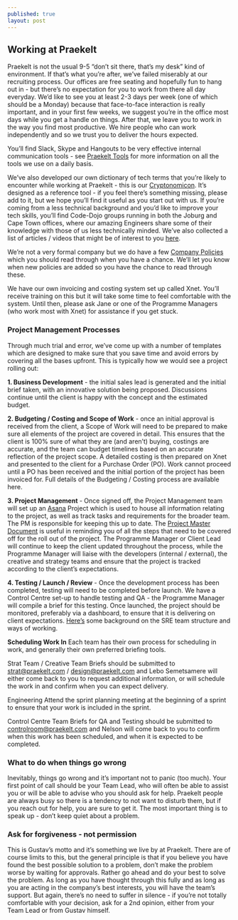 ```yaml
---
published: true
layout: post
---
```




## Working at Praekelt

Praekelt is not the usual 9-5 “don’t sit there, that’s my desk” kind of environment. If that’s what you’re after, we’ve failed miserably at our recruiting process. Our offices are free seating and hopefully fun to hang out in - but there’s no expectation for you to work from there all day everyday. We’d like to see you at least 2-3 days per week (one of which should be a Monday) because that face-to-face interaction is really important, and in your first few weeks, we suggest you’re in the office most days while you get a handle on things. After that, we leave you to work in the way you find most productive. We hire people who can work independently and so we trust you to deliver the hours expected. 

You’ll find Slack, Skype and Hangouts to be very effective internal communication tools - see [Praekelt Tools](https://docs.google.com/document/d/1S-vZ9JzMjjBsj0fdNcE5RhjFJQXGnDd5XJnX1dBybl0/edit#) for more information on all the tools we use on a daily basis.

We’ve also developed our own dictionary of tech terms that you’re likely to encounter while working at Praekelt - this is our [Cryptonomicon](https://docs.google.com/a/praekeltconsulting.com/document/d/1Nkfk4wpYds6aFmQk3XWhnCtgQoNiUsyJzzD1U0MnPlk/edit). It’s designed as a reference tool - if you feel there’s something missing, please add to it, but we hope you’ll find it useful as you start out with us. If you’re coming from a less technical background and you’d like to improve your tech skills, you’ll find Code-Dojo groups running in both the Joburg and Cape Town offices, where our amazing Engineers share some of their knowledge with those of us less technically minded. We’ve also collected a list of articles / videos that might be of interest to you [here](https://docs.google.com/document/d/1NSXV7T4ZxrZru9AjfX1YFbyPL1ohUfydD70bgFmnBVU/edit).

We’re not a very formal company but we do have a few [Company Policies](https://docs.google.com/document/d/1VIkAZJGSnuaJ3lEKd6DgskH7x3-R35xmawHKb03noN4/edit#heading=h.exxmv9wl1vlo) which you should read through when you have a chance. We’ll let you know when new policies are added so you have the chance to read through these.

We have our own invoicing and costing system set up called Xnet. You’ll receive training on this but it will take some time to feel comfortable with the system. Until then, please ask Jane or one of the Programme Managers (who work most with Xnet) for assistance if you get stuck. 

### Project Management Processes
Through much trial and error, we’ve come up with a number of templates which are designed to make sure that you save time and avoid errors by covering all the bases upfront. This is typically how we would see a project rolling out:

**1. Business Development** - the initial sales lead is generated and the initial brief taken, with an innovative solution being proposed. Discussions continue until the client is happy with the concept and the estimated budget.

**2. Budgeting / Costing and Scope of Work** - once an initial approval is received from the client, a Scope of Work will need to be prepared to make sure all elements of the project are covered in detail. This ensures that the client is 100% sure of what they are (and aren’t) buying, costings are accurate, and the team can budget timelines based on an accurate reflection of the project scope.  A detailed costing is then prepared on Xnet and presented to the client for a Purchase Order (PO). Work cannot proceed until a PO has been received and the initial portion of the project has been invoiced for. Full details of the Budgeting / Costing process are available here.

**3. Project Management** - Once signed off, the Project Management team will set up an [Asana](www.asana.com) Project which is used to house all information relating to the project, as well as track tasks and requirements for the broader team. The PM is responsible for keeping this up to date. The [Project Master Document](https://docs.google.com/a/praekeltconsulting.com/spreadsheet/ccc?key=0AuFU_wce9xhpdFI4M0FQT09VQlJwVlRRcWJ0eXlMSVE#gid=17) is useful in reminding you of all the steps that need to be covered off for the roll out of the project. The Programme Manager or Client Lead will continue to keep the client updated throughout the process, while the Programme Manager will liaise with the developers (internal / external), the creative and strategy teams and ensure that the project is tracked according to the client’s expectations.

**4. Testing / Launch / Review** - Once the development process has been completed, testing will need to be completed before launch. We have a Control Centre set-up to handle testing and QA - the Programme Manager will compile a brief for this testing. Once launched, the project should be monitored, preferably via a dashboard, to ensure that it is delivering on client expectations.
[Here’s](https://docs.google.com/document/d/1sDQd44m0IeAsCTLtL_O3PlMRSP18DHDlAArWszl5qlE/edit#heading=h.goue6qmrqggr) some background on the SRE team structure and ways of working.

**Scheduling Work In**
Each team has their own process for scheduling in work, and generally their own preferred briefing tools.

Strat Team / Creative Team
Briefs should be submitted to strat@praekelt.com / design@praekelt.com and Lebo Semetsamere will either come back to you to request additional information, or will schedule the work in and confirm when you can expect delivery.

Engineering
Attend the sprint planning meeting at the beginning of a sprint to ensure that your work is included in the sprint. 

Control Centre Team
Briefs for QA and Testing should be submitted to controlroom@praekelt.com and Nelson will come back to you to confirm when this work has been scheduled, and when it is expected to be completed.

### What to do when things go wrong
Inevitably, things go wrong and it’s important not to panic (too much).  Your first point of call should be your Team Lead, who will often be able to assist you or will be able to advise who you should ask for help. Praekelt people are always busy so there is a tendency to not want to disturb them, but if you reach out for help, you are sure to get it. The most important thing is to speak up - don’t keep quiet about a problem.

### Ask for forgiveness - not permission
This is Gustav’s motto and it’s something we live by at Praekelt. There are of course limits to this, but the general principle is that if you believe you have found the best possible solution to a problem, don’t make the problem worse by waiting for approvals. Rather go ahead and do your best to solve the problem. As long as you have thought through this fully and as long as you are acting in the company’s best interests, you will have the team’s support. But again, there’s no need to suffer in silence - if you’re not totally comfortable with your decision, ask for a 2nd opinion, either from your Team Lead or from Gustav himself.
